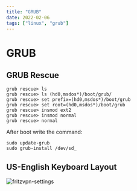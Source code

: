 ```yaml
---
title: "GRUB"
date: 2022-02-06
tags: ["linux", "grub"]
---
```


# GRUB

## GRUB Rescue
~~~
grub rescue> ls
grub rescue> ls (hd0,msdos*)/boot/grub/
grub rescue> set prefix=(hd0,msdos*)/boot/grub
grub rescue> set root=(hd0,msdos*)/boot/grub
grub rescue> insmod ext2
grub rescue> insmod normal
grub rescue> normal
~~~

After boot write the command:
~~~shell
sudo update-grub
sudo grub-install /dev/sd_
~~~

## US-English Keyboard Layout
![fritzvpn-settings](/img/US-English.webp)
